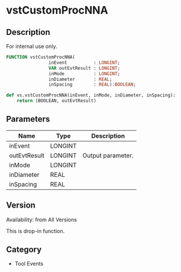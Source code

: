 # vstCustomProcNNA

## Description
For internal use only.

```pascal
FUNCTION vstCustomProcNNA(
				inEvent          : LONGINT;
				VAR outEvtResult : LONGINT;
				inMode           : LONGINT;
				inDiameter       : REAL;
				inSpacing        : REAL):BOOLEAN;
```

```python
def vs.vstCustomProcNNA(inEvent, inMode, inDiameter, inSpacing):
    return (BOOLEAN, outEvtResult)
```

## Parameters
|Name|Type|Description|
|---|---|---|
|inEvent|LONGINT|   |
|outEvtResult|LONGINT|Output parameter.|
|inMode|LONGINT|   |
|inDiameter|REAL|   |
|inSpacing|REAL|   |

## Version
Availability: from All Versions

This is drop-in function.

## Category
* Tool Events

